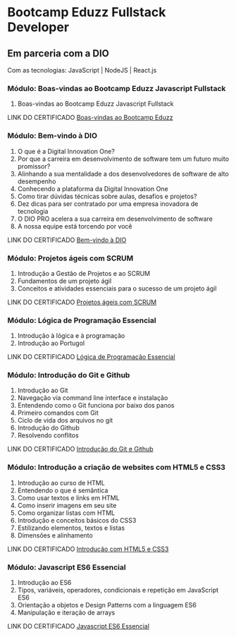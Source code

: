 # Bootcamp Eduzz Fullstack Developer 
## Em parceria com a DIO
Com as tecnologias: JavaScript | NodeJS | React.js

### Módulo: Boas-vindas ao Bootcamp Eduzz Javascript Fullstack
1. Boas-vindas ao Bootcamp Eduzz Javascript Fullstack

LINK DO CERTIFICADO
[Boas-vindas ao Bootcamp Eduzz](https://hermes.digitalinnovation.one/certificates/3D96E47C.pdf)


### Módulo: Bem-vindo à DIO
1. O que é a Digital Innovation One?
1. Por que a carreira em desenvolvimento de software tem um futuro muito promissor?
1. Alinhando a sua mentalidade a dos desenvolvedores de software de alto desempenho
1. Conhecendo a plataforma da Digital Innovation One
1. Como tirar dúvidas técnicas sobre aulas, desafios e projetos?
1. Dez dicas para ser contratado por uma empresa inovadora de tecnologia 
1. O DIO PRO acelera a sua carreira em desenvolvimento de software 
1. A nossa equipe está torcendo por você 

LINK DO CERTIFICADO
[Bem-vindo à DIO](https://hermes.digitalinnovation.one/certificates/BDF3FCA4.pdf)


### Módulo: Projetos ágeis com SCRUM
1. Introdução a Gestão de Projetos e ao SCRUM
1. Fundamentos de um projeto ágil
1. Conceitos e atividades essenciais para o sucesso de um projeto ágil

LINK DO CERTIFICADO
[Projetos ágeis com SCRUM](https://hermes.digitalinnovation.one/certificates/A5FFF93D.pdf)


### Módulo: Lógica de Programação Essencial
1. Introdução à lógica e à programação
1. Introdução ao Portugol

LINK DO CERTIFICADO
[Lógica de Programação Essencial](https://hermes.digitalinnovation.one/certificates/69694F4F.pdf)


### Módulo: Introdução do Git e Github
1. Introdução ao Git
1. Navegação via command line interface e instalação
1. Entendendo como o Git funciona por baixo dos panos
1. Primeiro comandos com Git
1. Ciclo de vida dos arquivos no git
1. Introdução do Github
1. Resolvendo conflitos

LINK DO CERTIFICADO
[Introdução do Git e Github](https://hermes.digitalinnovation.one/certificates/20F2FA50.pdf)


### Módulo: Introdução a criação de websites com HTML5 e CSS3
1. Introdução ao curso de HTML
1. Entendendo o que é semântica
1. Como usar textos e links em HTML
1. Como inserir imagens em seu site
1. Como organizar listas com HTML
1. Introdução e conceitos básicos do CSS3
1. Estilizando elementos, textos e listas 
1. Dimensões e alinhamento

LINK DO CERTIFICADO
[Introdução com HTML5 e CSS3](https://hermes.digitalinnovation.one/certificates/78CA545E.pdf)


### Módulo: Javascript ES6 Essencial
1. Introdução ao ES6
1. Tipos, variáveis, operadores, condicionais e repetição em JavaScript ES6
1. Orientação a objetos e Design Patterns com a linguagem ES6
1. Manipulação e iteração de arrays

LINK DO CERTIFICADO
[Javascript ES6 Essencial](https://hermes.digitalinnovation.one/certificates/23246983.pdf)


